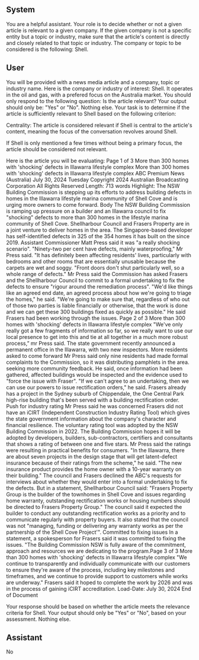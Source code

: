 ## System

You are a helpful assistant. Your role is to decide whether or not a given article is relevant to a given company. If the given company is not a specific entity but a topic or industry, make sure that the article's content is directly and closely related to that topic or industry. The company or topic to be considered is the following: Shell.

## User


You will be provided with a news media article and a company, topic or industry name. Here is the company or industry of interest: Shell. It operates in the oil and gas, with a prefered focus on the Australia market. You should only respond to the following question: Is the article relevant? Your output should only be: "Yes" or "No". Nothing else. Your task is to determine if the article is sufficiently relevant to Shell based on the following criterion:

Centrality: The article is considered relevant if Shell is central to the article's content, meaning the focus of the conversation revolves around Shell.

If Shell is only mentioned a few times without being a primary focus, the article should be considered not relevant.

Here is the article you will be evaluating: Page 1 of 3
More than 300 homes with 'shocking' defects in Illawarra lifestyle complex
More than 300 homes with 'shocking' defects in Illawarra lifestyle complex
ABC Premium News (Australia)
July 30, 2024 Tuesday
Copyright 2024 Australian Broadcasting Corporation All Rights Reserved
Length: 713 words
Highlight: The NSW Building Commission is stepping up its efforts to address building defects in homes in the 
Illawarra lifestyle marina community of Shell Cove and is urging more owners to come forward.
Body
The NSW Building Commission is ramping up pressure on a builder and an Illawarra council to fix "shocking" 
defects to more than 300 homes in the lifestyle marina community of Shell Cove.
Shellharbour Council and Frasers Property are in a joint venture to deliver homes in the area.
The Singapore-based developer has self-identified defects in 325 of the 354 homes it has built on the since 2019.
Assistant Commissioner Matt Press said it was "a really shocking scenario".
"Ninety-two per cent have defects, mainly waterproofing," Mr Press said.
"It has definitely been affecting residents' lives, particularly with bedrooms and other rooms that are essentially 
unusable because the carpets are wet and soggy.
"Front doors don't shut particularly well, so a whole range of defects."
Mr Press said the Commission has asked Frasers and the Shellharbour Council to commit to a formal undertaking 
to fix the defects to ensure "rigour around the remediation process".
"We'd like things like an agreed end date, an agreed process about how we're going to triage the homes," he said.
"We're going to make sure that, regardless of who out of those two parties is liable financially or otherwise, that the 
work is done and we can get these 300 buildings fixed as quickly as possible."
He said Frasers had been working through the issues.
Page 2 of 3
More than 300 homes with 'shocking' defects in Illawarra lifestyle complex
"We've only really got a few fragments of information so far, so we really want to use our local presence to get into 
this and tie at all together in a much more robust process,” mr Press said.
The state government recently announced a permanent office in the Illawarra, with two new inspectors.
More residents asked to come forward
Mr Press said only nine residents had made formal complaints to the Commission, so it was distributing pamphlets 
in the area. seeking more community feedback.
He said, once information had been gathered, affected buildings would be inspected and the evidence used to 
"force the issue with Fraser". 
"If we can't agree to an undertaking, then we can use our powers to issue rectification orders," he said.
Frasers already has a project in the Sydney suburb of Chippendale, the One Central Park high-rise building that's 
been served with a building rectification order.
Push for industry rating 
Mr Press said he was concerned Frasers did not have an iCIRT (Independent Construction Industry Rating Tool) 
which gives the state government information about the company's character and financial resilience.
The voluntary rating tool was adopted by the NSW Building Commission in 2022.
The Building Commission hopes it will be adopted by developers, builders, sub-contractors, certifiers and 
consultants that shows a rating of between one and five stars.
Mr Press said the ratings were resulting in practical benefits for consumers.
"In the Illawarra, there are about seven projects in the design stage that will get latent-defect insurance because of 
their ratings from the scheme," he said.
"The new insurance product provides the home owner with a 10-year warranty on their building." 
The council and Frasers declined the ABC's requests for interviews about whether they would enter into a formal 
undertaking to fix the defects. 
But in a statement, Shellharbour Council said:
"Frasers Property Group is the builder of the townhomes in Shell Cove and issues regarding home warranty, 
outstanding rectification works or housing numbers should be directed to Frasers Property Group."
The council said it expected the builder to conduct any outstanding rectification works as a priority and to 
communicate regularly with property buyers.
It also stated that the council was not "managing, funding or delivering any warranty works as per the partnership of 
the Shell Cove Project'".
Committed to fixing issues
In a statement, a spokesperson for Frasers said it was committed to fixing the issues.
"The Building Commission NSW is fully aware of the commitment, approach and resources we are dedicating to the 
program.Page 3 of 3
More than 300 homes with 'shocking' defects in Illawarra lifestyle complex
"We continue to transparently and individually communicate with our customers to ensure they're aware of the 
process, including key milestones and timeframes, and we continue to provide support to customers while works 
are underway."
Frasers said it hoped to complete the work by 2026 and was in the process of gaining iCIRT accreditation.
Load-Date: July 30, 2024
End of Document

Your response should be based on whether the article meets the relevance criteria for Shell.
Your output should only be "Yes" or "No", based on your assessment. Nothing else.
            

## Assistant

No

